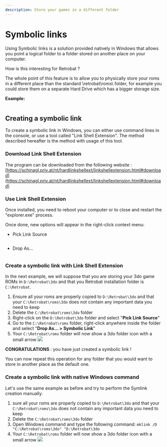 ```yaml
---
description: Store your games in a different folder
---
```


# Symbolic links

Using Symbolic links is a solution provided natively in Windows that allows you point a logical folder to a folder stored on another place on your computer.

How is this interesting for Retrobat ?

The whole point of this feature is to allow you to physically store your roms in a different place than the standard \retrobat\roms\ folder, for example you could store them on a separate Hard Drive which has a bigger storage size.

**Example:**

<div align="left">

<figure><img src="https://i.imgur.com/xDr4OsT.png" alt=""><figcaption></figcaption></figure>

</div>

## Creating a symbolic link

To create a symbolic link in Windows, you can either use command lines in the console, or use a tool called "Link Shell Extension". The method described hereafter is the method with usage of this tool.

### Download Link Shell Extension

The program can be downloaded from the following website : [https://schinagl.priv.at/nt/hardlinkshellext/linkshellextension.html#download](https://schinagl.priv.at/nt/hardlinkshellext/linkshellextension.html#download)

### Use Link Shell Extension

Once installed, you need to reboot your computer or to close and restart the "explorer.exe" process.

Once done, new options will appear in the right-click context menu:

* Pick Link Source

<div align="left">

<figure><img src="https://i.imgur.com/i6NrZGJ.png" alt=""><figcaption></figcaption></figure>

</div>

* Drop As...

<div align="left">

<figure><img src="https://i.imgur.com/TMwcODp.png" alt=""><figcaption></figcaption></figure>

</div>

### Create a symbolic link with Link Shell Extension

In the next example, we will suppose that you are storing your 3do game ROMs in `D:\Retrobat\3do` and that you Retrobat installation folder is `C:\Retrobat`.

1. Ensure all your roms are properly copied to `D:\Retrobat\3do` and that your `C:\Retrobat\roms\3do` does not contain any important data you need to keep
2. Delete the `C:\Retrobat\roms\3do` folder
3. Right-click on the `D:\Retrobat\3do` folder and select "**Pick Link Source**"
4. Go to the `C:\Retrobat\roms` folder, right-click anywhere inside the folder and select "**Drop As... > Symbolic Link**"
5. Your `C:\Retrobat\roms` folder will now show a 3do folder icon with a small arrow ![](<../.gitbook/assets/image (2) (1).png>)&#x20;

**CONGRATULATIONS** : you have just created a symbolic link !

You can now repeat this operation for any folder that you would want to store in another place as the default one.



### Create a symbolic link with native Windows command

Let's use the same example as before and try to perform the Symlink creation manually.

1. sure all your roms are properly copied to `D:\Retrobat\3do` and that your `C:\Retrobat\roms\3do` does not contain any important data you need to keep
2. Delete the `C:\Retrobat\roms\3do` folder
3. Open Windows command and type the following command: `mklink /D "C:\Retrobat\roms\3do" "D:\Retrobat\3do`
4. Your `C:\Retrobat\roms` folder will now show a 3do folder icon with a small arrow ![](<../.gitbook/assets/image (2) (1).png>)&#x20;

<div align="left">

<figure><img src="https://i.imgur.com/wgrK31v.png" alt=""><figcaption></figcaption></figure>

</div>
